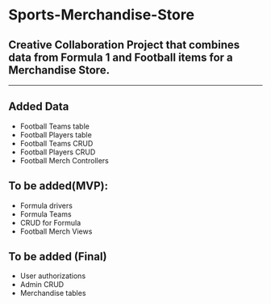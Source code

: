 # Sports-Merchandise-Store
## Creative Collaboration Project that combines data from Formula 1 and Football items for a Merchandise Store.
------------------------------
## Added Data
- Football Teams table
- Football Players table
- Football Teams CRUD
- Football Players CRUD
- Football Merch Controllers

## To be added(MVP):
- Formula drivers
- Formula Teams
- CRUD for Formula
- Football Merch Views

## To be added (Final)
- User authorizations
- Admin CRUD
- Merchandise tables
